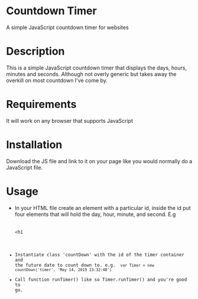 # Countdown Timer
A simple JavaScript countdown timer for websites

# Description
This is a simple JavaScript countdown timer that displays the days, hours, minutes and seconds. Although not overly generic but takes away the overkill on most countdown I've come by.

# Requirements
It will work on any browser that supports JavaScript

# Installation
Download the JS file and link to it on your page like you would normally do a JavaScript file.

# Usage
- In your HTML file create an element with a particular id, inside the id put four elements that will hold the day, hour, minute, and second. E.g <code><div id='timer'><h1></h1><h1</h1><h1></h1><h1></h1></div>
- Instantiate class 'countDown' with the id of the timer container and the future date to count down to. e.g. <code> var Timer = new countDown('timer', 'May 14, 2019 23:32:48') </code>
- Call function runTimer() like so Timer.runTimer() and you're good to go.
